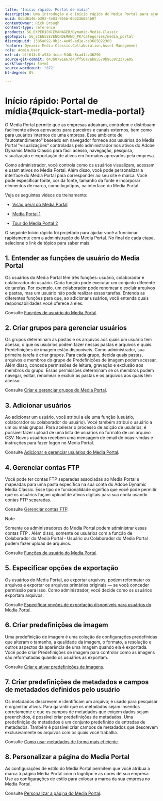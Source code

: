 ```yaml
---
title: "Início rápido: Portal de mídia"
description: Uma introdução e o Início rápido do Media Portal para ajudá-lo a ativar e executar rapidamente com as técnicas do Media Portal e a administração no Adobe Dynamic Media Classic.
uuid: 0dbd6146-b392-4e03-955b-0b323b654b9f
contentOwner: Rick Brough
content-type: reference
products: SG_EXPERIENCEMANAGER/Dynamic-Media-Classic
geptopics: SG_SCENESEVENONDEMAND_PK/categories/media_portal
discoiquuid: 1385a092-0b2c-4e05-ad1e-ce3685022300
feature: Dynamic Media Classic,Collaboration,Asset Management
role: Admin,User
exl-id: bff613c8-a93b-4cca-94db-8cad1cc36296
source-git-commit: d43b0791e67d43ff56a7ab85570b9639c2375e05
workflow-type: tm+mt
source-wordcount: '872'
ht-degree: 0%

---
```


# Início rápido: Portal de mídia{#quick-start-media-portal}

O Media Portal permite que as empresas adquiram, controlem e distribuam facilmente ativos aprovados para parceiros e canais externos, bem como para usuários internos de uma empresa. Esse ambiente de &quot;autoatendimento&quot; baseado em navegador fornece aos usuários do Media Portal &quot;visualizações&quot; controladas pelo administrador nos ativos do Adobe Dynamic Media Classic para fácil acesso, navegação, pesquisa, visualização e exportação de ativos em formatos aprovados pela empresa.

Como administrador, você controla como os usuários visualizam, acessam e usam ativos no Media Portal. Além disso, você pode personalizar a interface do Media Portal para corresponder ao seu site e marca. Você pode especificar fonte, cor da fonte, tamanho da fonte e incorporar elementos de marca, como logotipos, na interface do Media Portal.

Veja os seguintes vídeos de treinamento:

* [Visão geral do Media Portal](https://s7d5.scene7.com/s7viewers/html5/VideoViewer.html?videoserverurl=https://s7d5.scene7.com/is/content/&amp;emailurl=https://s7d5.scene7.com/s7/emailFriend&amp;serverUrl=https://s7d5.scene7.com/is/image/&amp;config=Scene7SharedAssets/Universal_HTML5_Video&amp;contenturl=https://s7d5.scene7.com/skins/&amp;asset=S7tutorials/544_mp_overview1_converted%20renamed_Done-AVS)

* [Media Portal 1](https://s7d5.scene7.com/s7viewers/html5/VideoViewer.html?videoserverurl=https://s7d5.scene7.com/is/content/&amp;emailurl=https://s7d5.scene7.com/s7/emailFriend&amp;serverUrl=https://s7d5.scene7.com/is/image/&amp;config=Scene7SharedAssets/Universal_HTML5_Video&amp;contenturl=https://s7d5.scene7.com/skins/&amp;asset=S7tutorials/545_mp_tour1_user_converted%20renamed_Done-AVS)

* [Tour do Media Portal 2](https://s7d5.scene7.com/s7viewers/html5/VideoViewer.html?videoserverurl=https://s7d5.scene7.com/is/content/&amp;emailurl=https://s7d5.scene7.com/s7/emailFriend&amp;serverUrl=https://s7d5.scene7.com/is/image/&amp;config=Scene7SharedAssets/Universal_HTML5_Video&amp;contenturl=https://s7d5.scene7.com/skins/&amp;asset=S7tutorials/546_mp_tour2_admin_converted%20renamed_Done-AVS)

O seguinte Início rápido foi projetado para ajudar você a funcionar rapidamente com a administração do Media Portal. No final de cada etapa, selecione o link de tópico para saber mais.

## 1. Entender as funções de usuário do Media Portal

Os usuários do Media Portal têm três funções: usuário, colaborador e colaborador do usuário. Cada função pode executar um conjunto diferente de tarefas. Por exemplo, um colaborador pode renomear e excluir arquivos e pastas, mas um usuário não pode realizar essas tarefas. Entenda as diferentes funções para que, ao adicionar usuários, você entenda quais responsabilidades você oferece a eles.

Consulte [Funções de usuário do Media Portal](media-portal-user-roles.md#media_portal_user_roles).

## 2. Criar grupos para gerenciar usuários

Os grupos determinam as pastas e os arquivos aos quais um usuário tem acesso, o que os usuários podem fazer nessas pastas e arquivos e quais Predefinições de imagem estão disponíveis. Como administrador, sua primeira tarefa é criar grupos. Para cada grupo, decida quais pastas, arquivos e membros do grupo de Predefinições de imagem podem acessar. Além disso, conceda permissões de leitura, gravação e exclusão aos membros do grupo. Essas permissões determinam se os membros podem navegar, editar, renomear e excluir as pastas e os arquivos aos quais têm acesso.

Consulte [Criar e gerenciar grupos do Media Portal](creating-media-portal-groups.md#creating_and_managing_media_portal_groups).

## 3. Adicionar usuários

Ao adicionar um usuário, você atribui a ele uma função (usuário, colaborador ou colaborador do usuário). Você também atribui o usuário a um ou mais grupos. Para acelerar o processo de adição de usuários, é possível fazer upload de uma lista de usuários no formato de um arquivo CSV. Novos usuários recebem uma mensagem de email de boas-vindas e instruções para fazer logon no Media Portal.

Consulte [Adicionar e gerenciar usuários do Media Portal](adding-media-portal-users.md#adding_and_managing_media_portal_users).

## 4. Gerenciar contas FTP

Você pode ter contas FTP separadas associadas ao Media Portal e mapeadas para uma pasta específica na sua conta do Adobe Dynamic Media Classic. Esse tipo de funcionalidade significa que você pode permitir que os usuários façam upload de ativos digitais para sua conta usando contas FTP separadas.

Consulte [Gerenciar contas FTP](ftp-accounts.md#managing_ftp_accounts).

>[!NOTE]
>
>Somente os administradores do Media Portal podem administrar essas contas FTP . Além disso, somente os usuários com a função de Colaborador do Media Portal - Usuário ou Colaborador do Media Portal podem fazer upload de arquivos.

Consulte [Funções de usuário do Media Portal](media-portal-user-roles.md#media_portal_user_roles).

## 5. Especificar opções de exportação

Os usuários do Media Portal, ao exportar arquivos, podem reformatar os arquivos e exportar os arquivos primários originais — se você conceder permissão para isso. Como administrador, você decide como os usuários exportam arquivos.

Consulte [Especificar opções de exportação disponíveis para usuários do Media Portal](specifying-export-options-available-media.md#specifying_export_options_available_to_media_portal_users).

## 6. Criar predefinições de imagem

Uma predefinição de imagem é uma coleção de configurações predefinidas que alteram o tamanho, a qualidade da imagem, o formato, a resolução e outros aspectos da aparência de uma imagem quando ela é exportada. Você pode criar Predefinições de imagem para controlar como as imagens são reformatadas quando os usuários as exportam.

Consulte [Criar e ativar predefinições de imagens](creating-enabling-image-presets.md#creating_and_enabling_image_presets).

## 7. Criar predefinições de metadados e campos de metadados definidos pelo usuário

Os metadados descrevem e identificam um arquivo; é usado para pesquisar e organizar ativos. Para garantir que os metadados sejam inseridos corretamente e que os campos de metadados que exigem dados sejam preenchidos, é possível criar predefinições de metadados. Uma predefinição de metadados é um conjunto predefinido de entradas de metadados. Também é possível criar campos de metadados que descrevem exclusivamente os arquivos com os quais você trabalha.

Consulte [Como usar metadados de forma mais eficiente](making-efficient-metadata.md#making_more_efficient_use_of_metadata).

## 8. Personalizar a página do Media Portal

As configurações de estilo do Media Portal permitem que você atribua a marca à página Media Portal com o logotipo e as cores de sua empresa. Use as configurações de estilo para colocar a marca da sua empresa no Media Portal.

Consulte [Personalizar a página do Media Portal](customizing-media-portal-screen.md#customizing_the_media_portal_screen).
